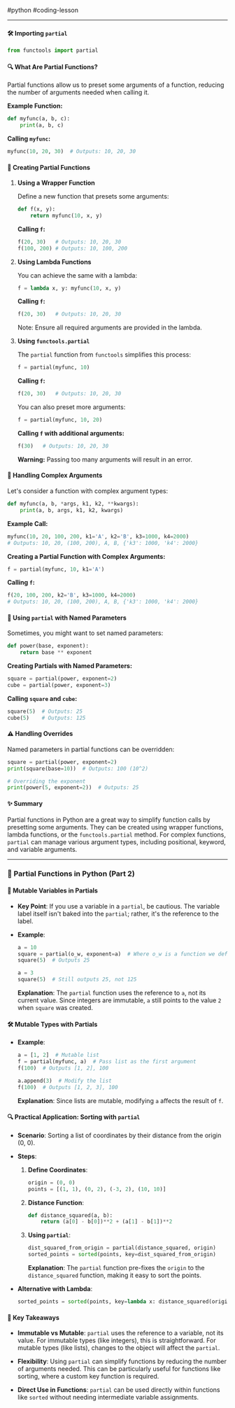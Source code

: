 #python #coding-lesson 

---
#### 🛠️ Importing `partial`

```python
from functools import partial
```

#### 🔍 What Are Partial Functions?

Partial functions allow us to preset some arguments of a function, reducing the number of arguments needed when calling it.

**Example Function:**

```python
def myfunc(a, b, c):
    print(a, b, c)
```

**Calling `myfunc`:**

```python
myfunc(10, 20, 30)  # Outputs: 10, 20, 30
```

#### 🧩 Creating Partial Functions

1. **Using a Wrapper Function**

   Define a new function that presets some arguments:

   ```python
   def f(x, y):
       return myfunc(10, x, y)
   ```

   **Calling `f`:**

   ```python
   f(20, 30)   # Outputs: 10, 20, 30
   f(100, 200) # Outputs: 10, 100, 200
   ```

2. **Using Lambda Functions**

   You can achieve the same with a lambda:

   ```python
   f = lambda x, y: myfunc(10, x, y)
   ```

   **Calling `f`:**

   ```python
   f(20, 30)   # Outputs: 10, 20, 30
   ```

   Note: Ensure all required arguments are provided in the lambda.

3. **Using `functools.partial`**

   The `partial` function from `functools` simplifies this process:

   ```python
   f = partial(myfunc, 10)
   ```

   **Calling `f`:**

   ```python
   f(20, 30)   # Outputs: 10, 20, 30
   ```

   You can also preset more arguments:

   ```python
   f = partial(myfunc, 10, 20)
   ```

   **Calling `f` with additional arguments:**

   ```python
   f(30)   # Outputs: 10, 20, 30
   ```

   **Warning:** Passing too many arguments will result in an error.

#### 🔄 Handling Complex Arguments

Let's consider a function with complex argument types:

```python
def myfunc(a, b, *args, k1, k2, **kwargs):
    print(a, b, args, k1, k2, kwargs)
```

**Example Call:**

```python
myfunc(10, 20, 100, 200, k1='A', k2='B', k3=1000, k4=2000)
# Outputs: 10, 20, (100, 200), A, B, {'k3': 1000, 'k4': 2000}
```

**Creating a Partial Function with Complex Arguments:**

```python
f = partial(myfunc, 10, k1='A')
```

**Calling `f`:**

```python
f(20, 100, 200, k2='B', k3=1000, k4=2000)
# Outputs: 10, 20, (100, 200), A, B, {'k3': 1000, 'k4': 2000}
```

#### 🧩 Using `partial` with Named Parameters

Sometimes, you might want to set named parameters:

```python
def power(base, exponent):
    return base ** exponent
```

**Creating Partials with Named Parameters:**

```python
square = partial(power, exponent=2)
cube = partial(power, exponent=3)
```

**Calling `square` and `cube`:**

```python
square(5)  # Outputs: 25
cube(5)    # Outputs: 125
```

#### ⚠️ Handling Overrides

Named parameters in partial functions can be overridden:

```python
square = partial(power, exponent=2)
print(square(base=10))  # Outputs: 100 (10^2)

# Overriding the exponent
print(power(5, exponent=2))  # Outputs: 25
```

#### ✨ Summary

Partial functions in Python are a great way to simplify function calls by presetting some arguments. They can be created using wrapper functions, lambda functions, or the `functools.partial` method. For complex functions, `partial` can manage various argument types, including positional, keyword, and variable arguments.


---
### 🧩 Partial Functions in Python (Part 2)

#### 🔄 Mutable Variables in Partials

- **Key Point**: If you use a variable in a `partial`, be cautious. The variable label itself isn't baked into the `partial`; rather, it's the reference to the label.
  
- **Example**:
  ```python
  a = 10
  square = partial(o_w, exponent=a)  # Where o_w is a function we defined earlier
  square(5)  # Outputs 25
  
  a = 3
  square(5)  # Still outputs 25, not 125
  ```
  **Explanation**: The `partial` function uses the reference to `a`, not its current value. Since integers are immutable, `a` still points to the value `2` when `square` was created.

#### 🛠 Mutable Types with Partials

- **Example**:
  ```python
  a = [1, 2]  # Mutable list
  f = partial(myfunc, a)  # Pass list as the first argument
  f(100)  # Outputs [1, 2], 100
  
  a.append(3)  # Modify the list
  f(100)  # Outputs [1, 2, 3], 100
  ```
  **Explanation**: Since lists are mutable, modifying `a` affects the result of `f`.

#### 🔍 Practical Application: Sorting with `partial`

- **Scenario**: Sorting a list of coordinates by their distance from the origin (0, 0).

- **Steps**:
  1. **Define Coordinates**:
     ```python
     origin = (0, 0)
     points = [(1, 1), (0, 2), (-3, 2), (10, 10)]
     ```
  2. **Distance Function**:
     ```python
     def distance_squared(a, b):
         return (a[0] - b[0])**2 + (a[1] - b[1])**2
     ```
  3. **Using `partial`**:
     ```python
     dist_squared_from_origin = partial(distance_squared, origin)
     sorted_points = sorted(points, key=dist_squared_from_origin)
     ```
     **Explanation**: The `partial` function pre-fixes the `origin` to the `distance_squared` function, making it easy to sort the points.

- **Alternative with Lambda**:
  ```python
  sorted_points = sorted(points, key=lambda x: distance_squared(origin, x))
  ```

#### 📌 Key Takeaways

- **Immutable vs Mutable**: `partial` uses the reference to a variable, not its value. For immutable types (like integers), this is straightforward. For mutable types (like lists), changes to the object will affect the `partial`.

- **Flexibility**: Using `partial` can simplify functions by reducing the number of arguments needed. This can be particularly useful for functions like sorting, where a custom key function is required.

- **Direct Use in Functions**: `partial` can be used directly within functions like `sorted` without needing intermediate variable assignments.
